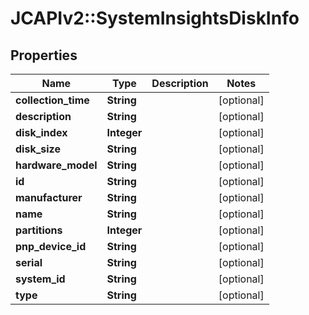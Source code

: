 # JCAPIv2::SystemInsightsDiskInfo

## Properties
Name | Type | Description | Notes
------------ | ------------- | ------------- | -------------
**collection_time** | **String** |  | [optional] 
**description** | **String** |  | [optional] 
**disk_index** | **Integer** |  | [optional] 
**disk_size** | **String** |  | [optional] 
**hardware_model** | **String** |  | [optional] 
**id** | **String** |  | [optional] 
**manufacturer** | **String** |  | [optional] 
**name** | **String** |  | [optional] 
**partitions** | **Integer** |  | [optional] 
**pnp_device_id** | **String** |  | [optional] 
**serial** | **String** |  | [optional] 
**system_id** | **String** |  | [optional] 
**type** | **String** |  | [optional] 


